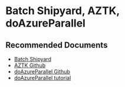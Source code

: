 <properties
    pageTitle="Batch Shipyard, AZTK, doAzureParallel"
    description="Batch Shipyard, AZTK, doAzureParallel"
    service="microsoft.batch"
    resource="batchaccounts"
    authors="matthchr"
    ms.author="matthchr"
    displayOrder=""
    articleId="batch-accelerators"
    selfHelpType="generic"
    supportTopicIds="32635052"
    resourceTags=""
    productPesIds="15614"
    cloudEnvironments="public, Fairfax"
/>

# Batch Shipyard, AZTK, doAzureParallel

## **Recommended Documents**

* [Batch Shipyard](https://azure.github.io/batch-shipyard/)<br>
* [AZTK Github](https://github.com/Azure/aztk)<br>
* [doAzureParallel Github](https://github.com/Azure/doAzureParallel)<br>
* [doAzureParallel tutorial](https://docs.microsoft.com/azure/batch/tutorial-r-doazureparallel)
